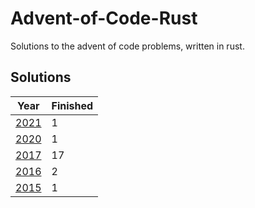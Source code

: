 # Advent-of-Code-Rust

Solutions to the advent of code problems, written in rust.

## Solutions
| Year | Finished |
| --- | --- |
| [2021](/2021) | 1 |
| [2020](/2020) | 1 |
| [2017](/2017) | 17 |
| [2016](/2016) | 2 |
| [2015](/2015) | 1 |
